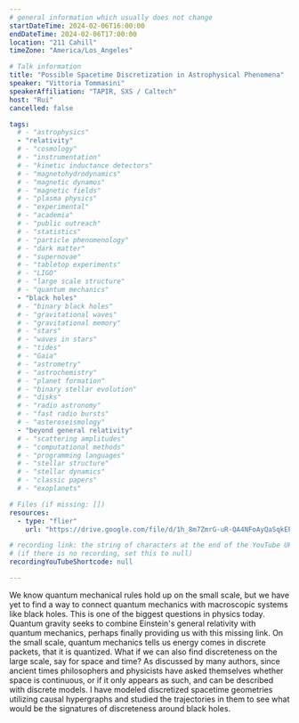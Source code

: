 ```yaml
---
# general information which usually does not change
startDateTime: 2024-02-06T16:00:00
endDateTime: 2024-02-06T17:00:00
location: "211 Cahill"
timeZone: "America/Los_Angeles"

# Talk information
title: "Possible Spacetime Discretization in Astrophysical Phenomena"
speaker: "Vittoria Tommasini"
speakerAffiliation: "TAPIR, SXS / Caltech"
host: "Rui"
cancelled: false

tags:
  # - "astrophysics"
  - "relativity"
  # - "cosmology"
  # - "instrumentation"
  # - "kinetic inductance detectors"
  # - "magnetohydrodynamics"
  # - "magnetic dynamos"
  # - "magnetic fields"
  # - "plasma physics"
  # - "experimental"
  # - "academia"
  # - "public outreach"
  # - "statistics"
  # - "particle phenomenology"
  # - "dark matter"
  # - "supernovae"
  # - "tabletop experiments"
  # - "LIGO"
  # - "large scale structure"
  # - "quantum mechanics"
  - "black holes"
  # - "binary black holes"
  # - "gravitational waves"
  # - "gravitational memory"
  # - "stars"
  # - "waves in stars"
  # - "tides"
  # - "Gaia"
  # - "astrometry"
  # - "astrochemistry"
  # - "planet formation"
  # - "binary stellar evolution"
  # - "disks"
  # - "radio astronomy"
  # - "fast radio bursts"
  # - "asteroseismology"
  - "beyond general relativity"
  # - "scattering amplitudes"
  # - "computational methods"
  # - "programming languages"
  # - "stellar structure"
  # - "stellar dynamics"
  # - "classic papers"
  # - "exoplanets"

# Files (if missing: [])
resources:
  - type: "flier"
    url: "https://drive.google.com/file/d/1h_8m7ZmrG-uR-QA4NFoAyQaSqkEPk275/view?usp=drive_link"

# recording link: the string of characters at the end of the YouTube URL
# (if there is no recording, set this to null)
recordingYouTubeShortcode: null

---
```


We know quantum mechanical rules hold up on the small scale, but we have yet to find a way to connect quantum mechanics with macroscopic systems like black holes.
This is one of the biggest questions in physics today.
Quantum gravity seeks to combine Einstein's general relativity with quantum mechanics, perhaps finally providing us with this missing link.
On the small scale, quantum mechanics tells us energy comes in discrete packets, that it is quantized.
What if we can also find discreteness on the large scale, say for space and time?
As discussed by many authors, since ancient times philosophers and physicists have asked themselves whether space is continuous, or if it only appears as such, and can be described with discrete models.
I have modeled discretized spacetime geometries utilizing causal hypergraphs and studied the trajectories in them to see what would be the signatures of discreteness around black holes.
